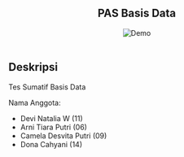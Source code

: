 <h2 align="center">
  PAS Basis Data<br/>
</h2>
<div align="center">
  <img alt="Demo" src="" />
</div>

<br/>

## Deskripsi

Tes Sumatif Basis Data<br/>

Nama Anggota:

- Devi Natalia W (11)
- Arni Tiara Putri (06)
- Camela Desvita Putri (09)
- Dona Cahyani (14) 
